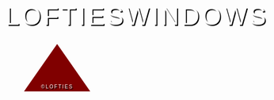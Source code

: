 <!DOCTYPE html>
<html>
<head>
	<title>My Website</title>
	<link href="https://fonts.googleapis.com/css2?family=Montserrat:wght@400;700&display=swap" rel="stylesheet">
	<style>
		header {
			background-image: url('https://images.unsplash.com/photo-1534447677768-be436bb09401?ixlib=rb-1.2.1&auto=format&fit=crop&w=750&q=80');
			background-size: cover;
			background-position: left;
			color: #fff;
			font-family: 'Montserrat', sans-serif;
			padding:90px;
			text-align: right;
			text-shadow: 2px 2px #000;
			position: relative; /* added */
		}
.triangle {
  width: 14vw;
  height: 10vw;
  background-color: #800000;
  position: absolute;
  bottom:55px;
  left: 10px;
  transform: translate(10%, 90%);
  clip-path: polygon(50% 0%, 0% 100%, 100% 100%);
  display: flex;
  justify-content: center;
  align-items: center;
  z-index: 2;
}
.triangle-text {
color: #fff;
font-size: 10px;
text-align: center;
text-transform: uppercase;
letter-spacing: 2px;
padding: 10px;
position: absolute;
top: 90%;
left: 50%;
transform: translate(-50%, -50%);
}	.logo {
		font-size: 50px;
		margin: 0;
		display: flex;
		align-items: center;
		justify-content: center;
	}

		.logo span {
		background-color: rgba(255,255,255,0.8);
		border-radius: 50%;
		display: inline-block;
		height: 100px;
		width: 100px;
		display: flex;
		align-items: center;
		justify-content: center;
		margin-right: 10px;
		text-align: center;
		box-shadow: 2px 2px #000;
	}

		.logo span::before {
		content: "L";
		display: inline-block;
		font-size: 50px;
		font-weight: bold;
		transform: rotate(-20deg);
	}

		.logo span:hover {
		background-color: rgba(255,255,255,1);
		color: #000;
		box-shadow: 4px 4px #000;
	}

		.logo-text {
		font-size: 50px;
		margin: 0;
		text-shadow: 2px 2px #000;
		color: #fff;
		text-transform: uppercase;
		letter-spacing: 5px;
		padding-top: 20px;
		line-height: 1.2;
	}
</style>
</head>
<body>
	<header>
  <div class="logo">
    <span></span>
    <div class="logo-text">LoftiesWindows</div>
  </div>
  <div class="triangle">
    <div class="triangle-text">&copyLOFTIES</div>
  </div>
</header>
<script>
	const triangle = document.querySelector('.triangle');

	triangle.addEventListener('click', () => {
  		alert('FREEKING LOVE YOU KIDS !');
	});
</script>
</body>
</html>




